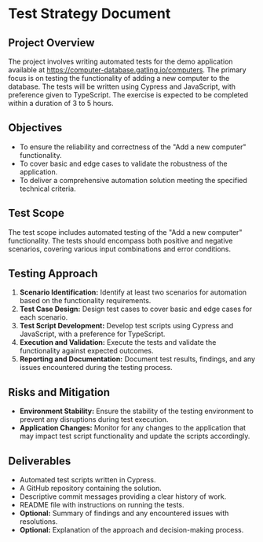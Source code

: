 # Test Strategy Document

## Project Overview

The project involves writing automated tests for the demo application available at https://computer-database.gatling.io/computers.
The primary focus is on testing the functionality of adding a new computer to the database. The tests will be written using
Cypress and JavaScript, with preference given to TypeScript. The exercise is expected to be completed within a duration of 3 to 5 hours.

## Objectives

- To ensure the reliability and correctness of the "Add a new computer" functionality.
- To cover basic and edge cases to validate the robustness of the application.
- To deliver a comprehensive automation solution meeting the specified technical criteria.

## Test Scope

The test scope includes automated testing of the "Add a new computer" functionality. The tests should encompass both 
positive and negative scenarios, covering various input combinations and error conditions.

## Testing Approach

1. **Scenario Identification:** Identify at least two scenarios for automation based on the functionality requirements.
2. **Test Case Design:** Design test cases to cover basic and edge cases for each scenario.
3. **Test Script Development:** Develop test scripts using Cypress and JavaScript, with a preference for TypeScript.
4. **Execution and Validation:** Execute the tests and validate the functionality against expected outcomes.
5. **Reporting and Documentation:** Document test results, findings, and any issues encountered during the testing process.

## Risks and Mitigation

- **Environment Stability:** Ensure the stability of the testing environment to prevent any disruptions during test execution.
- **Application Changes:** Monitor for any changes to the application that may impact test script functionality and update the scripts accordingly.

## Deliverables

- Automated test scripts written in Cypress.
- A GitHub repository containing the solution.
- Descriptive commit messages providing a clear history of work.
- README file with instructions on running the tests.
- **Optional:** Summary of findings and any encountered issues with resolutions.
- **Optional:** Explanation of the approach and decision-making process.
